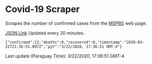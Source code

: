 # Covid-19 Scraper

Scrapes the number of confirmed cases from the [MSPBS](https://www.mspbs.gov.py/covid-19.php) web page.

[JSON Link](https://jmayalag.github.io/covid19-scrape/cases.json)
Updated every 30 minutes.
```
{"confirmed":22,"deaths":0,"recovered":0,"timestamp":"2020-03-22T21:36:51.097Z","pyt":"3/22/2020, 17:36:51 GMT-4"}
```
Last update (Paraguay Time): 3/22/2020, 17:36:51 GMT-4